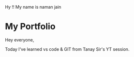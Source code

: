 Hy !! My name is naman jain


# My Portfolio


Hey everyone,

Today I've learned vs code & GIT from Tanay Sir's YT session.

